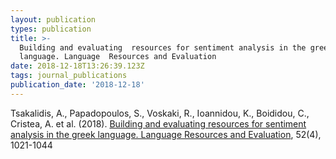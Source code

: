 ```yaml
---
layout: publication
types: publication
title: >-
  Building and evaluating  resources for sentiment analysis in the greek
  language. Language  Resources and Evaluation
date: 2018-12-18T13:26:39.123Z
tags: journal_publications
publication_date: '2018-12-18'
---
```

Tsakalidis, A., Papadopoulos, S., Voskaki, R., Ioannidou, K., Boididou, C., Cristea, A. et al. (2018). [Building and evaluating resources for sentiment analysis in the greek language. Language Resources and Evaluation](https://link.springer.com/article/10.1007/s10579-018-9420-4), 52(4), 1021-1044

